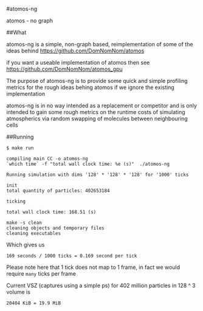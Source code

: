 #atomos-ng 

atomos - no graph


##What

atomos-ng is a simple, non-graph based, reimplementation of
some of the ideas behind https://github.com/DomNomNom/atomos

if you want a useable implementation of atomos then see
https://github.com/DomNomNom/atomos_gpu


The purpose of atomos-ng is to provide some quick and simple profiling metrics
for the rough ideas behing atomos if we
ignore the existing implementation

atomos-ng is in no way intended as a replacement or competitor
and is only intended to gain some rough metrics on the runtime
costs of simulating atmospherics via random swapping of molecules
between neighbouring cells


##Running

    $ make run

    compiling main CC -o atomos-ng
    `which time` -f "total wall clock time: %e (s)"  ./atomos-ng

    Running simulation with dims '128' * '128' * '128' for '1000' ticks

    init
    total quantity of particles: 402653184

    ticking

    total wall clock time: 168.51 (s)

    make -s clean
    cleaning objects and temporary files
    cleaning executables


Which gives us

    169 seconds / 1000 ticks = 0.169 second per tick


Please note here that 1 tick does not map to 1 frame,
in fact we would require `many` ticks per frame


Current VSZ (captures using a simple ps) for 402 million particles in 128 ^ 3 volume is

    20404 KiB = 19.9 MiB

